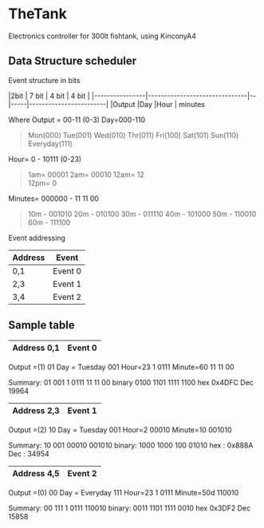 # TheTank
Electronics controller for 300lt fishtank, using KinconyA4

## Data Structure scheduler

Event structure in bits

|2bit       | 7  bit    | 4  bit            | 4  bit                |
|----------------|-------------------------------|--|-----|------------------------|
|Output |Day            |Hour              | minutes


Where 
Output = 00-11 (0-3)
Day=000-110
> Mon(000)
 Tue(001)
 Wed(010)
 Thr(011)
Fri(100)
Sat(101)
Sun(110)
		Everyday(111)

Hour= 0 - 10111 (0-23) 
> 1am= 00001
 2am= 00010
12am= 12		 
 12pm= 0

Minutes= 000000 - 11 11 00
>10m - 001010
20m - 010100
30m - 011110
40m - 101000
50m - 110010
60m - 111100
		
	

Event addressing 

|Address|   Event     |
|-------|---------|
|  0,1  | Event 0|
|  2,3  | Event 1|
|  3,4  | Event 2|

## Sample table

| Address  0,1  | Event 0| 
|-------|---------|
Output =(1) 01
Day = Tuesday 001
Hour=23 1 0111
Minute=60 11 11 00

Summary: 01 001 1 0111 11 11 00
binary 0100 1101 1111 1100 
hex 0x4DFC
Dec 19964



| Address  2,3  | Event 1| 
|-------|---------|
Output =(2) 10
Day = Tuesday 001
Hour=2 00010
Minute=10 001010

Summary: 10 001 00010 001010
binary: 1000 1000 100 01010
hex : 0x888A
Dec  : 34954

| Address 4,5  | Event 2| 
|-------|---------|
Output =(0) 00
Day = Everyday 111
Hour=23 1 0111
Minute=50d 110010

Summary: 00 111 1 0111 110010
binary: 0011 1101 1111 0010
hex 0x3DF2
Dec 15858